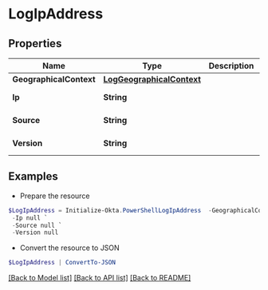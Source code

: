 # LogIpAddress
## Properties

Name | Type | Description | Notes
------------ | ------------- | ------------- | -------------
**GeographicalContext** | [**LogGeographicalContext**](LogGeographicalContext.md) |  | [optional] 
**Ip** | **String** |  | [optional] [readonly] 
**Source** | **String** |  | [optional] [readonly] 
**Version** | **String** |  | [optional] [readonly] 

## Examples

- Prepare the resource
```powershell
$LogIpAddress = Initialize-Okta.PowerShellLogIpAddress  -GeographicalContext null `
 -Ip null `
 -Source null `
 -Version null
```

- Convert the resource to JSON
```powershell
$LogIpAddress | ConvertTo-JSON
```

[[Back to Model list]](../README.md#documentation-for-models) [[Back to API list]](../README.md#documentation-for-api-endpoints) [[Back to README]](../README.md)

